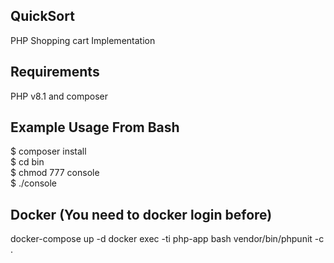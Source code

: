 ## QuickSort
PHP Shopping cart Implementation

## Requirements
PHP v8.1 and composer

## Example Usage From Bash
$ composer install  
$ cd bin  
$ chmod 777 console  
$ ./console  

## Docker (You need to docker login before)
docker-compose up -d
docker exec -ti php-app bash
vendor/bin/phpunit -c .